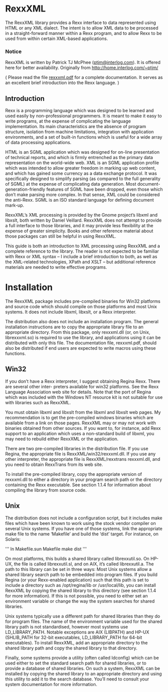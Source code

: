 # RexxXML

The RexxXML library provides a Rexx interface to data represented using HTML or any XML dialect. The intent is to allow XML data to be processed in a straight-forward manner within a Rexx program, and to allow Rexx to be used from within certain XML-based applications.

### Notice

RexxXML is written by Patrick TJ McPhee (ptjm@interlog.com). It is offered here for better availability. 
Originally from http://home.interlog.com/~ptjm/

( Please read the file [rexxxml.pdf](rexxxml.pdf) for a complete documentation. It serves as an excellent brief introduction into the Rexx language. )

## Introduction

Rexx is a programming language which was designed to be learned and used easily by non-professional programmers. It is meant to make it easy to write programs, at the expense of complicating the language implementation. Its main characteristics are the absence of program structure, isolation from machine limitations, integration with application environments, and a set of built-in functions which is useful for a wide array of data processing applications.

HTML is an SGML application which was designed for on-line presentation of technical reports, and which is firmly entrenched as the primary data representation on the world-wide web. XML is an SGML application profile which was intended to allow greater freedom in marking up web content, and which has gained some currency as a data exchange protocol. It was specifically designed to simplify parsing (as compared to the full generality of SGML) at the expense of complicating data generation. Most document-generation-friendly features of SGML have been dropped, even those which don’t make parsing more complex. In that sense, XML could be considered the anti-Rexx. SGML is an ISO standard language for defining document mark-up.

RexxXML’s XML processing is provided by the Gnome project’s libxml and libxslt, both written by Daniel Veillard. RexxXML does not attempt to provide a full interface to those libraries, and it may provide less flexibility at the expense of greater simplicity. Books and other reference material about those packages can still be helpful in using RexxXML.

This guide is both an introduction to XML processing using RexxXML and a complete reference to the library. The reader is not expected to be familiar with Rexx or XML syntax – I include a brief introduction to both, as well as the XML-related technologies, XPath and XSLT – but additional reference materials are needed to write effective programs.

# Installation

The RexxXML package includes pre-compiled binaries for Win32 platforms and source code which should compile on those platforms and most Unix systems. It does not include libxml, libxslt, or a Rexx interpreter.

The distribution also does not include an installation program. The general installation instructions are to copy the appropriate library file to an appropriate directory. From this package, only rexxxml.dll (or, on Unix, librexxxml.so) is required to use the library, and applications using it can be distributed with only this file. The documentation file, rexxxml.pdf, should also be distributed if end users are expected to write macros using these functions.

## Win32

If you don’t have a Rexx interpreter, I suggest obtaining Regina Rexx. There are several other inter- preters available for win32 platforms. See the Rexx Language Association web site for details. Note that the port of Regina which was included with the Windows NT resource kit is not suitable for use with libraries such as RexxXML.

You must obtain libxml and libxslt from the libxml and libxslt web pages. My recommendation is to get the pre-compiled windows binaries which are available from a link on those pages. RexxXML may or may not work with binaries obtained from other sources. If you want to, for instance, add Rexx support to an application which uses a non-standard build of libxml, you may need to rebuild either RexxXML or the application.

There are two pre-compiled libraries in the distribution file. If you use Regina, the appropriate file is RexxXML/win32/rexxxml.dll. If you use any other interpreter, the appropriate file is RexxXML/rexxtrans rexxxml.dll, and you need to obtain RexxTrans from its web site.

To install the pre-compiled library, copy the appropriate version of rexxxml.dll to either a directory in your program search path or the directory containing the Rexx executable. See section 1.1.4 for information about compiling the library from source code.

## Unix

The distribution does not include a configuration script, but it includes make files which have been known to work using the stock vendor compiler on several Unix systems. If you have one of those systems, link the appropriate make file to the name ‘Makefile’ and build the ‘dist’ target. For instance, on Solaris:

'''
ln Makefile.sun Makefile
make dist
'''

On most platforms, this builds a shared library called librexxutil.so. On HP-UX, the file is called librexxutil.sl, and on AIX, it’s called librexxutil.a. The path to this library can be set in three ways: Most Unix systems allow a shared library search path to be embedded into program files. If you build Regina (or your Rexx-enabled application) such that this path is set to include a directory such as /opt/regina/lib or /usr/local/lib, you can install RexxXML by copying the shared library to this directory (see section 1.1.4 for more information). If this is not possible, you need to either set an environment variable or change the way the system searches for shared libraries.

Unix systems typically use a different path for shared libraries than they do for program files. The name of the environment variable used for the shared library path is not standardised, however most systems use LD_LIBRARY_PATH. Notable exceptions are AIX (LIBPATH) and HP-UX (SHLIB_PATH for 32-bit executables, LD_LIBRARY_PATH for 64-bit executables). To install RexxXML, add an appropriate directory to the shared library path and copy the shared library to that directory.

Finally, some systems provide a utility (often called ldconfig) which can be used either to set the standard search path for shared libraries, or to provide a database of shared libraries. On such a system, RexxXML can be installed by copying the shared library to an appropriate directory and using this utility to add it to the search database. You’ll need to consult your system documentation for more information.

